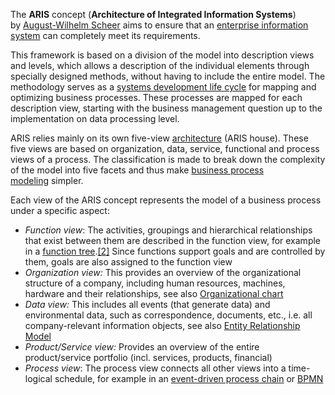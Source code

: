 The **ARIS** concept (**Architecture of Integrated Information Systems**) by [August-Wilhelm Scheer](https://en.wikipedia.org/wiki/August-Wilhelm_Scheer "August-Wilhelm Scheer") aims to ensure that an [enterprise information system](https://en.wikipedia.org/wiki/Enterprise_information_system) can completely meet its requirements.

This framework is based on a division of the model into description views and levels, which allows a description of the individual elements through specially designed methods, without having to include the entire model. The methodology serves as a [systems development life cycle](https://en.wikipedia.org/wiki/Systems_development_life_cycle "Systems development life cycle") for mapping and optimizing business processes. These processes are mapped for each description view, starting with the business management question up to the implementation on data processing level.

ARIS relies mainly on its own five-view [architecture](https://en.wikipedia.org/wiki/Architecture "Architecture") (ARIS house). These five views are based on organization, data, service, functional and process views of a process. The classification is made to break down the complexity of the model into five facets and thus make [business process modeling](https://en.wikipedia.org/wiki/Business_process_modeling "Business process modeling") simpler.

Each view of the ARIS concept represents the model of a business process under a specific aspect:

- _Function view_: The activities, groupings and hierarchical relationships that exist between them are described in the function view, for example in a [function tree](https://en.wikipedia.org/wiki/Function_tree "Function tree").[[2]](https://en.wikipedia.org/wiki/Architecture_of_Integrated_Information_Systems#cite_note-2) Since functions support goals and are controlled by them, goals are also assigned to the function view
- _Organization view:_ This provides an overview of the organizational structure of a company, including human resources, machines, hardware and their relationships, see also [Organizational chart](https://en.wikipedia.org/wiki/Organigram "Organigram")
- _Data view:_ This includes all events (that generate data) and environmental data, such as correspondence, documents, etc., i.e. all company-relevant information objects, see also [Entity Relationship Model](https://en.wikipedia.org/wiki/Entity%E2%80%93relationship_model "Entity–relationship model")
- _Product/Service view:_ Provides an overview of the entire product/service portfolio (incl. services, products, financial)
- _Process view_: The process view connects all other views into a time-logical schedule, for example in an [event-driven process chain](https://en.wikipedia.org/wiki/Event-driven_process_chain "Event-driven process chain") or [BPMN](https://en.wikipedia.org/wiki/Business_Process_Model_and_Notation "Business Process Model and Notation")